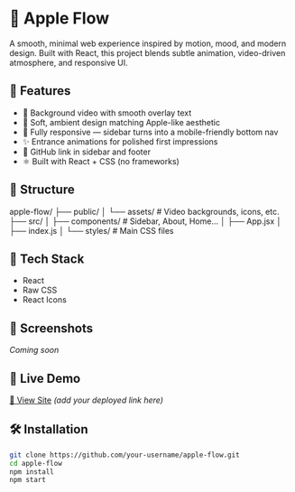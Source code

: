 # 🍏 Apple Flow

A smooth, minimal web experience inspired by motion, mood, and modern design. Built with React, this project blends subtle animation, video-driven atmosphere, and responsive UI.

## 🚀 Features

- 🎥 Background video with smooth overlay text
- 🎨 Soft, ambient design matching Apple-like aesthetic
- 📱 Fully responsive — sidebar turns into a mobile-friendly bottom nav
- ✨ Entrance animations for polished first impressions
- 🔗 GitHub link in sidebar and footer
- ⚛️ Built with React + CSS (no frameworks)

## 📂 Structure

apple-flow/
├── public/
│ └── assets/ # Video backgrounds, icons, etc.
├── src/
│ ├── components/ # Sidebar, About, Home...
│ ├── App.jsx
│ ├── index.js
│ └── styles/ # Main CSS files



## 🔧 Tech Stack

- React
- Raw CSS
- React Icons

## 📸 Screenshots

_Coming soon_

## 📎 Live Demo

[🔗 View Site](https://your-deployment-link.com) *(add your deployed link here)*

## 🛠️ Installation

```bash
git clone https://github.com/your-username/apple-flow.git
cd apple-flow
npm install
npm start
